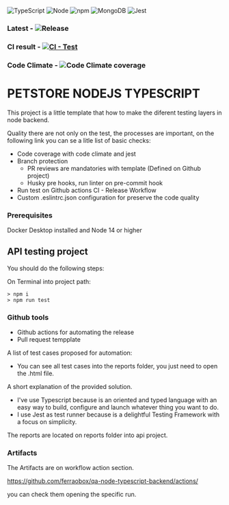 ![TypeScript](https://img.shields.io/badge/-TypeScript-000?&logo=TypeScript)
![Node](https://img.shields.io/badge/-NodeJs-000?&logo=node-dot-js)
![npm](https://img.shields.io/badge/-npm-000?&logo=npm)
![MongoDB](https://img.shields.io/badge/-MongoDB-000?&logo=mongodb)
![Jest](https://img.shields.io/badge/-jest-000?&logo=jest)

### Latest - ![Release](https://img.shields.io/github/v/release/ferraobox/qa-node-typescript-backend)

### CI result - [![CI - Test](https://github.com/ferraobox/qa-node-typescript-backend/actions/workflows/release.yml/badge.svg)](https://github.com/ferraobox/qa-node-typescript-backend/actions/workflows/release.yml)

### Code Climate - ![Code Climate coverage](https://img.shields.io/codeclimate/coverage/ferraobox/qa-node-typescript-backend)

# PETSTORE NODEJS TYPESCRIPT

This project is a little template that how to make the diferent testing layers in node backend.

Quality there are not only on the test, the processes are important, on the following link you can se a litle list of basic checks:

- Code coverage with code climate and jest
- Branch protection
  - PR reviews are mandatories with template (Defined on Github project)
  - Husky pre hooks, run linter on pre-commit hook
- Run test on Github actions CI - Release Workflow
- Custom .eslintrc.json configuration for preserve the code quality

### Prerequisites

Docker Desktop installed and Node 14 or higher

## API testing project

You should do the following steps:

On Terminal into project path:

```
> npm i
> npm run test
```

### Github tools

- Github actions for automating the release
- Pull request tempplate

A list of test cases proposed for automation:

- You can see all test cases into the reports folder, you just need to open the .html file.

A short explanation of the provided solution.

- I've use Typescript because is an oriented and typed language with an easy way to build, configure and launch whatever thing you want to do.
- I use Jest as test runner because is a delightful Testing Framework with a focus on simplicity.

The reports are located on reports folder into api project.

### Artifacts

The Artifacts are on workflow action section.

https://github.com/ferraobox/qa-node-typescript-backend/actions/

you can check them opening the specific run.

